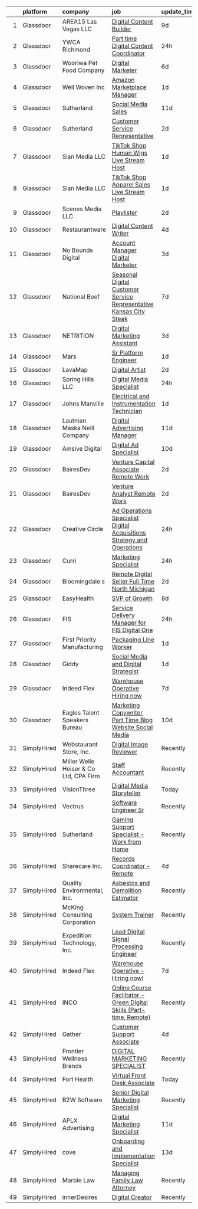 

|    | platform    | company                                | job                                                                                                                                                                                                                                                                                                                                                                                                                                                                                                                                                                                                                                                                                                                                                                                                                                                                                                                                                                                                                                                                                                                                                                                                                                                                                                                                                                                                                                                                                                | update_time   | location             |
|---:|:------------|:---------------------------------------|:---------------------------------------------------------------------------------------------------------------------------------------------------------------------------------------------------------------------------------------------------------------------------------------------------------------------------------------------------------------------------------------------------------------------------------------------------------------------------------------------------------------------------------------------------------------------------------------------------------------------------------------------------------------------------------------------------------------------------------------------------------------------------------------------------------------------------------------------------------------------------------------------------------------------------------------------------------------------------------------------------------------------------------------------------------------------------------------------------------------------------------------------------------------------------------------------------------------------------------------------------------------------------------------------------------------------------------------------------------------------------------------------------------------------------------------------------------------------------------------------------|:--------------|:---------------------|
|  1 | Glassdoor   | AREA15 Las Vegas  LLC                  | [Digital Content Builder](https://www.glassdoor.com/partner/jobListing.htm?pos=101&ao=1110586&s=58&guid=000001836e4c3b9eb345115b8c464f37&src=GD_JOB_AD&t=SR&vt=w&cs=1_c2341e94&cb=1664002834134&jobListingId=1008139890146&cpc=E807CC5D9EECC89F&jrtk=3-0-1gdn4of4fkf27801-1gdn4of4vjc9d800-18f4f3dd2942dcd7--6NYlbfkN0AxBpcpHdbft5DAzsU654jJBBeyUln-6tcmC3MQbJI8xZhKzSC2IB2JcrYbP1JmwTNdfDhbsOihth9IocBKuMtywTAr1Wapo6ITgDJGVks8I1Ot0oCOOIZXL_Ev2Dzl0-KgZRdbNet-U2RS6yyQHv96Q8Lm4E2NJcyqDfmN9xP8w4kLD5OyD8Pcs2mFYcuASdgVkbqbt5969z0wwzC8vXj6x5DrCyACRVX2j2bTB6S_qDrx8z9ggRWAdpjm_NY6wN1htrPloGUMINwkFy-OzGRW4PzuWbuB4giouPzQMk2uD10vDwuQNzKicxgCITkM50eZQUfcXp5G14OPAxHLBNJm36ElgM5J127QGAhJ6ZXNF052Ji70MYljUxJPPfR2jLqUOVhx5nHYNa-NADhS61UhUOQtgsDwQcwzrjA1JmshoYPAfDG0rvMH5EnFJh6pFR4bb07ZBVPqRkBdWTSTUFJl6I5gqo1zCv8CjXp_7zSBf3InSCquQ-njwi9tVNPVj-M%3D)                                                                                                                                                                                                                                                                                                                                                                                                                                                                                                                                                                                                                                        | 9d            | Las Vegas, NV        |
|  2 | Glassdoor   | YWCA Richmond                          | [Part time Digital Content Coordinator](https://www.glassdoor.com/partner/jobListing.htm?pos=121&ao=1110586&s=58&guid=000001836e4c3b9eb345115b8c464f37&src=GD_JOB_AD&t=SR&vt=w&ea=1&cs=1_8869e49c&cb=1664002834136&jobListingId=1008158186593&cpc=6BF42D0955AE9A34&jrtk=3-0-1gdn4of4fkf27801-1gdn4of4vjc9d800-bcd8e8dedb0057e6--6NYlbfkN0Cp_WSJKd_Pz82imZmURPbhd3kYBsiZi4lpMLOH6vOlLB-LEcol-KST9Jihz5mHk-kvlde_ihfj_Zl2OSohByOvNHKizHfiH62hMjEb0dGyFYJ3q1KQ51xGztgHf9IZZA15-TzThNvlvfDz5VfVZIo6UBwuBbSDtMb0HMrrXryKMYl6Jk87rrNg3qkW1SgJy8NR64iIw8vcbhwN1YzsFJ-VjreXMb5otJKjJyH5l7Jh5NOEGb2ltl-CV4Tu-0NgIlgR6eFzcNV1qlmgCWOl2ArYPy7_ldT9AX32sKliERjvpdM9d4gVbHKOkxK-ng7kBBHRrPdr45V26CZzMxCUNkaTz2kX2-C8pFRkIMwZBhrDsn5PR9RKM_oxCpPMnvygdEgjrKkIKwBEv-XgTRcAgNUxtPMe_Djmo-aEDN3J5v4voqrTSFLPvSZlNAlfaNMVKsa-L5DI9yoJ1_bVPDZU936aqGv6hDlFOaiZT0S6c9SIY_rVdUmcNK1ioUK3iZlwg587jRXTRRVESw%3D%3D)                                                                                                                                                                                                                                                                                                                                                                                                                                                                                                                                                                                                       | 24h           | Richmond, VA         |
|  3 | Glassdoor   | Wooriwa Pet Food Company               | [Digital Marketer](https://www.glassdoor.com/partner/jobListing.htm?pos=112&ao=1110586&s=58&guid=000001836e4c3b9eb345115b8c464f37&src=GD_JOB_AD&t=SR&vt=w&ea=1&cs=1_24c03f2a&cb=1664002834135&jobListingId=1008146609423&cpc=47CFDC01B3F81FAC&jrtk=3-0-1gdn4of4fkf27801-1gdn4of4vjc9d800-16994c4a20e910f4--6NYlbfkN0BLBb4gafUIN8scGXFYW5nVEBTiLvGe8w6cuBqLnnlSEIheVDJQkP6DpQif-Z4RYjjUP8rwi98qLUFP3_bIUgpYWbU23TnpehEdgHRAelzmxkyZsDrUqpytZP0P6aN7nXtQvlrlnrNac-6JuHOv0es5-CvEyGTeNcZ0AJQlx0U-XQrRVzFxp6xS5toLJfdRv0lASd1HYu7Vn_CSOy86r60JYanss1orCSI0L_rlcxjULisiTE7adVZDT7b1I6J_5P8-ZAPmEmpxf0847zPcctiy2jfFqPGcsIOBwDHCBhupyQzfCobEjUzYg9pvpZdEa3RiuRcVFdYPt4wfoct3L74iveRkYLX8-T82Rbro-EN8Y1EyADA0skZXkd6zchLF7lXho6_pK-Gb_TS6oyAre9NXnOdE_xca0jva2_C1dJ1r1leIokq2U2gVrpkv1iXVX2GZMjutY-EFkDuoIgptXp_bQscuFXc-S6ynQeMMmY7ly6kipHBZPBvfjpGJise7sbs%3D)                                                                                                                                                                                                                                                                                                                                                                                                                                                                                                                                                                                                                                          | 6d            | Remote               |
|  4 | Glassdoor   | Well Woven Inc                         | [Amazon Marketplace Manager](https://www.glassdoor.com/partner/jobListing.htm?pos=128&ao=1110586&s=58&guid=000001836e4c3b9eb345115b8c464f37&src=GD_JOB_AD&t=SR&vt=w&ea=1&cs=1_8b477245&cb=1664002834137&jobListingId=1008156283061&cpc=3DB599BF2F4828F0&jrtk=3-0-1gdn4of4fkf27801-1gdn4of4vjc9d800-30a87ab669690243--6NYlbfkN0B6QCtGIurKsNoO-9KjfQyhutTnUUNue6hLojlIbqs3WstOccxdctkfYEMHcXnbEw9BeZB_LO9a5r678kAwD5bB6RJkBJFImA4sE3Ol66Cf2haNZrF0U47V0hW0RBjjpLuQTt0DYLOsqsua7_lJTWMioyLw1R6DwFblJb4rE_dcN10B1fQwRZntQHDdkmfpspL9CG4xVp0yLcNe2KBglmopNT2zEVJjKJ0wbwZMVU_J0Ts32F3MHKeaIhLBIQBsvil1gKXWGNdYJE8WfH8yuJi4-PyIggleUAJI0tXa7TUrShapSbu1T3IvLX5aAm3VxxwIN4F5cLllnvUW-nHF0We96C2Z-9zNPuUcLeLsE9vPNesJdRYXpfE98dzUnFE5P8Xbg7YOsCGlyrg3gMzI9QXsTeH4YfGKt-LZgl1kbME_hZSuVxUjiMhBnOtqbL007HrKFHxZJdtJbSyGp551CUDuSTfJVDdO00C-53ML6L6sN8HjmrFnE6urNfOO_zpZM1QwNlQ1e9UQ5w%3D%3D)                                                                                                                                                                                                                                                                                                                                                                                                                                                                                                                                                                                                                  | 1d            | Remote               |
|  5 | Glassdoor   | Sutherland                             | [Social Media Sales](https://www.glassdoor.com/partner/jobListing.htm?pos=114&ao=1110586&s=58&guid=000001836e4c3b9eb345115b8c464f37&src=GD_JOB_AD&t=SR&vt=w&cs=1_6ccc7e00&cb=1664002834135&jobListingId=1008133944767&cpc=8AC01DCC8FF2DC38&jrtk=3-0-1gdn4of4fkf27801-1gdn4of4vjc9d800-e382adbafad2a531--6NYlbfkN0DXW2vHggBeT1qHhU55NRZwAlAxnx2c6XTwLxsDWh1zhIMn7RdGGiBI-lF6a2fM1RSvcfrkcjxP8Mp_UxtZmO8B2mtYr5elM6lwATRHOvk5lDQx26P2XZzUub0ZnqBEf-HJHwyld0OdczzsOP_MAfqUImlRuGtOY8tu1TckZsVQbCLs_z4llsEtkMwljaxwHnL6wCXyQ-y5DNS0So9wgBlgalzEBoJxXkkAdBd_khX7u6nEfEWMTdxmFvO5XzeNcLu-MJ9tl7_M5uO8zkdVSfeVE55KpKKArp0gv_tz-vzk_r0EN-GQ1gryIDctQGGL1xGxK--KxxScqm37-CODvWyb_K-oRxw-deU4T-N_uAnktS9CajvCj05OjOUqwolQu6NBGKBL3O6rra3RuhuJNI8scJP42bKoQaUnBcbjTYOTW8RKt0eroI5YLQVnpawWZoblvMcqEr1MeIZhWTma4z_RDXNncF-hfmRPMt8Jg_7M7hJfMgnruI_9IhddHvNj5oIuYthQb9bEPD0T3lyefD07MXLx7N04JtxYsvjMQIwOTJIGcBeLzwob)                                                                                                                                                                                                                                                                                                                                                                                                                                                                                                                                                                                           | 11d           | Rochester, NY        |
|  6 | Glassdoor   | Sutherland                             | [Customer Service Representative](https://www.glassdoor.com/partner/jobListing.htm?pos=122&ao=1110586&s=58&guid=000001836e4c3b9eb345115b8c464f37&src=GD_JOB_AD&t=SR&vt=w&ea=1&cs=1_dfda2c12&cb=1664002834137&jobListingId=1008153407547&cpc=C4A69CCDBB3B9599&jrtk=3-0-1gdn4of4fkf27801-1gdn4of4vjc9d800-64f317a5763e1a95--6NYlbfkN0AnPh0zIKRT5v13MLBZVMCEPre2qFVGUQcJxJQh5fCliBmpYPn73a5P1zCxHFocsY8Z9SGTiJfBdkz2bj_FMlwK1J2nLfAdWkW8PIzYlrGoPaVICinnIKIuhBwkLNrPm9OzxhX94IAKKu_-PMFpQai-CxFPAYL6hHLhVO1K-bqMZuB9Lj3b-7nTvP9ehiuW67VPdfMObcY1Syr4D-jvsL2g6nwzBL5dQqEWSGg9AAD5qnfAEFn7z5bkqP0KZ3R944ycVJhkyrSifAy3PN-GTkKameGddq3U5tGUVqXVSbxlWFPz-GxhPqI-8ZU09I_Z8ZzvbZwcqH80_fKniXEpv3vt1sVENvRNN1jp3qbVznrLqM_rXZZXMG3YGV4ieR3EWHqBIKud6oLWwiL5FR5WTs7KGLkWEr-gaG9ySNZ77Biqh2soIZX0ACKI6D0AI1tO3k8JYDYwZjpLw9t0gL9LTY4ClM00h7sxYE2JNSoUiBRqHhLL8VA8pL9S71LqLyW-oKbWOe2UUJJHIw%3D%3D)                                                                                                                                                                                                                                                                                                                                                                                                                                                                                                                                                                                                             | 2d            | Remote               |
|  7 | Glassdoor   | Slan Media LLC                         | [TikTok Shop   Human Wigs Live Stream Host](https://www.glassdoor.com/partner/jobListing.htm?pos=107&ao=1110586&s=58&guid=000001836e4c3b9eb345115b8c464f37&src=GD_JOB_AD&t=SR&vt=w&ea=1&cs=1_ff78ae12&cb=1664002834135&jobListingId=1008157565163&cpc=07D58528F3898F33&jrtk=3-0-1gdn4of4fkf27801-1gdn4of4vjc9d800-f8b2768b8369ca12--6NYlbfkN0Af7IH--f52cTUDwFMUanxXcd3NiV5wYJyzlyk1G5yREQF66bFL11wAQ150iAl94aFchJMA0pJVCZi_ThGbl4o-gQ7qv_gXfQyb3gvOsV22g1qWQjlaAS_m54twRaso9KCHmml__NLH7hvvmZRzBLyv0q555orNsfp3g3HKPIvx7hOjerTF3uZTh38pLYTCxvOrbpdycuezEdbBO78PEUxJZvnwR5KQSpa0sDgCDF9q79k4QqNDEFW4XhNw_jFHLyiJSxUclqytJvXsSR66MfnOrKyL8hiBAnKeZ7-80L9_VMLZeCcOHHRGNXI9NVe4Bvmo9GvWPyirMTPL3VSXkdgcqPuONaWSLrHLryEOt2a2hy_L6Ya91qSdvAObDrtMqEwa_DC6REuWvpDTBW42z8y-y3r6ZIOqFVa0GRsRiB-527fX1DLI9oH4XHgbDmb1EckQ2dVBsDX_qcyBviDt7zzLqro11eww9__j7_71pP6QoPOSRzyiP8wanBriWPRT5SUiTlMhha80Lw%3D%3D)                                                                                                                                                                                                                                                                                                                                                                                                                                                                                                                                                                                                   | 1d            | Baldwin Park, CA     |
|  8 | Glassdoor   | Slan Media LLC                         | [TikTok Shop   Apparel Sales Live Stream Host](https://www.glassdoor.com/partner/jobListing.htm?pos=110&ao=1110586&s=58&guid=000001836e4c3b9eb345115b8c464f37&src=GD_JOB_AD&t=SR&vt=w&ea=1&cs=1_8b5171d5&cb=1664002834135&jobListingId=1008157437661&cpc=D69957E0862862E0&jrtk=3-0-1gdn4of4fkf27801-1gdn4of4vjc9d800-daac17227fe19e30--6NYlbfkN0Af7IH--f52cTUDwFMUanxXcd3NiV5wYJyzlyk1G5yREQF66bFL11wAEHQ_EZLEwygGvjMK4mm8aDbVpUblgXqEA6YgvLu2_iaGhSa2k-oB3u4At2pCq778a21FzmnSyzlI6xzTVADv3Xt28SdUHxDj5ZW_tDXU4JA96X3Ht7iMg5aZ6A0i6UxaiOdmSxO3CjET1NEFtDPImkMUm4k0gLNrJ7K7uq5-yEQieBJTdHh1zsiWcL4xygb1dZ2GjEVF4Yk8em_PyvfX636klGKT3tAlu09q3DTvyQtXDn5JIpvlsZ_YhAv-d6RtaXJcuk1KFuHK54-FknED0C9X0CLaawq2Haj4lDCjUqAya8buOohJAPPQENLlY9qk9j0CB3hA4Mt9TkyX8n59cQtMW2oXYJ7Zzx2pARpDYIQk4Wtm0rf3f0QCy39HU5Mf96gViI8g3Lb3rCBlInirlLQM3uYe1P-MxLi3mmujy5SYsy8hhDv51JG82DYsjhkuBDe1fdS1HlILHhzPXfS-dg%3D%3D)                                                                                                                                                                                                                                                                                                                                                                                                                                                                                                                                                                                                | 1d            | Baldwin Park, CA     |
|  9 | Glassdoor   | Scenes Media  LLC                      | [Playlister](https://www.glassdoor.com/partner/jobListing.htm?pos=105&ao=1110586&s=58&guid=000001836e4c3b9eb345115b8c464f37&src=GD_JOB_AD&t=SR&vt=w&cs=1_d44c1f2d&cb=1664002834134&jobListingId=1008153522158&cpc=F41FEAB56D215062&jrtk=3-0-1gdn4of4fkf27801-1gdn4of4vjc9d800-ceace85a20f6c603--6NYlbfkN0A0fDXu9eF39rbKD2xdim8xGEgksx_b2RsJFxTRJ_NJDu5s6a7KwXTJSZmwKOJfoi0Qz60Q000XOVXsRDfxb9ZcCTqAu61i5NEeRXcGAKmXEH4tmeYiZmY3R6GAdEAubxxZDA049_kGnOjh8_y_hYfN7-MnoU16JFpsEZGcimRjmqU8zveod_X4IQf1Lt7MltNtVHmlTGb6HFVnJmj81GXO_oCZ14SuPSTeK4CEUG0clM0U1wxCx8HLGVdhgJ7uu0q2MM_07rSt0dNcKB0Dt-96kZYSLLtQy56shIvAc7e9nNTTvlhwibTRcOGXMcjCFB0BJbkPe0RPX-hSRiVPwGRhEhXpptpLCO9BJ0Psz8ej95RWeUY8h-lWOcR0LiUUIesuWGsjWwRimFNdetgYVHmyii5b5eXgeMj-WP4ag2kIAQ9HC2nW1zCjBdoqoLzFgBMjBG-hPE_2et7QjFbvShw8YtPo2qv7tmJU2MQ-YE5P3AZN4jlPw0N-p88t6f8HMgqaGBTYeXdjJt3to6Yd94t6yea_q1GmNVkXN080ittCYTl6LViDsF2UdqFahxxfbUJ9eTWostwSJiie5sDG_I-5oWrKr8heHaYWEQ-ZYOhbhqLBy1Iwln2B65cm0lUjx5jiFbnCJDMPyg%3D%3D)                                                                                                                                                                                                                                                                                                                                                                                                                                                                                                       | 2d            | Remote               |
| 10 | Glassdoor   | Restaurantware                         | [Digital Content Writer](https://www.glassdoor.com/partner/jobListing.htm?pos=102&ao=1110586&s=58&guid=000001836e4c3b9eb345115b8c464f37&src=GD_JOB_AD&t=SR&vt=w&ea=1&cs=1_7756c31b&cb=1664002834134&jobListingId=1008149170968&cpc=FC4EF002566A9691&jrtk=3-0-1gdn4of4fkf27801-1gdn4of4vjc9d800-53e1f650fdb4403b--6NYlbfkN0BxkLIcfe0oqaYINownie861a0BJtkzmJW-WyGv8J0JYDbpMcxnd0oDKHLKx7sNOapey0riO267pIMHYaqi2A42H9Hhf9-FLzW2VRVx4Q_t1kbyZrjd8bg7Yj4a4bmLAu5waGoFcWl8EMYHtVq81yj9X1rpLNIS1Y4Zo5CYUMb9pT1AORyIpk9MMWsLtISN6DnZxsg8yM-kNRuB3oBRk3Obo8jrtHVfL0cJvKKdU6XsTVwDx233mbw3yv9y5YaXdUF0F44zmWwbIQjt13Pbh95lMiaT9dUrVw_zq8F-z72La02pd2gdNcMzzM36HxdKDXyZWR66yN-CWTHItm67n22rODupFz1NPHf54oD9iqf8VoHrG3dRRgAMfId2xg_4Q6pz2tVXvffElOQ7t6JGpBb9NJykn4atKueht65iQyv5qr7saushve75fh6SbDTQjC3p53Pth8mE0_2bUNo2eCVRoPUho24xEdQaYAXtjOpuIOyFJBPi17WWzvTeMvqKnt11lrHsSjidvA%3D%3D)                                                                                                                                                                                                                                                                                                                                                                                                                                                                                                                                                                                                                      | 4d            | Miami Beach, FL      |
| 11 | Glassdoor   | No Bounds Digital                      | [Account Manager   Digital Marketer](https://www.glassdoor.com/partner/jobListing.htm?pos=130&ao=1110586&s=58&guid=000001836e4c3b9eb345115b8c464f37&src=GD_JOB_AD&t=SR&vt=w&ea=1&cs=1_171cf4fc&cb=1664002834137&jobListingId=1008150875393&cpc=AC285F3A3ECA6BB0&jrtk=3-0-1gdn4of4fkf27801-1gdn4of4vjc9d800-8d0651673155ddfd--6NYlbfkN0AGBoM3Pd6M8A-l9YvhTjrIG2WtulfE2FY-cO5pSNB4IrediJCt9H8RBvVrsMTIwodYqW-Ru1oxa0ofbfeG0BFkCsNQ856XZKYw8vVnEYhvVj6ibZAxr2eg8cHy1C8SRdSOP82wJHufk_43-Gi0iVGl0ejttaK1elE1rFnNh4k8-9Qks_R7eHXSdA6de9FMnIytocTDN94Nj_yCkM2DJ5IKBXnRAqtn0DSZqQxOz1_BS212JWxgOHqXbGEyTnkmNxkc-xcoMDdGTQPawrc8l7bnr3iITgbYgGRub4PKx3Oz8zrI1ml3Ou_TQh1Tet_ReELVsFQJT9EsFi8ymXqPOyGQElz_zTMRXglIhYTtdJLnqv6n9fl2VhwMhEgUsNXoT0rN_1QqGaryYv3ZhFe_8Cc1hXBAvgnHzyeqEdzgPsLZN4YsP_NSvPnOo1KsnJzMAVltiGJldxGaZKM7xan_duEnqTD_UTgU69XbMaklzqsHXYnXJYpxeMHAAWqBx0XBRJw%3D)                                                                                                                                                                                                                                                                                                                                                                                                                                                                                                                                                                                                                        | 3d            | Remote               |
| 12 | Glassdoor   | National Beef                          | [Seasonal Digital Customer Service Representative   Kansas City Steak](https://www.glassdoor.com/partner/jobListing.htm?pos=104&ao=1110586&s=58&guid=000001836e4c3b9eb345115b8c464f37&src=GD_JOB_AD&t=SR&vt=w&cs=1_b268f684&cb=1664002834134&jobListingId=1008145780332&cpc=B63DE67CBF13A213&jrtk=3-0-1gdn4of4fkf27801-1gdn4of4vjc9d800-bebc6f148b2614f0--6NYlbfkN0B8AbWoBl8wnNWFyLTJ9STFuwUA7kILDXr8tb8Ny1BcK87FOGmd451qPX2YC3ILwG_2QxtnPCJh-5uGFna_i-kRuj4T1Yo8mw-TKSNMguBk5o14PBPIq4EuLiloHVOLf6iaqk94CLErp_W-mU8yk1SGyxU1992SDVLMliy3VPiXr3Le1XbOwzHchCCvehsngu8Ej6QYEjFuZwMvPzKDPUAW89uG6euFRfThDXoLcXrvM56sa_xebu4rdhOdQ34SrV0JVJ1bh4FaunYQLGWiw5e9f0drJu7ghqk5T0jce2r19VGixnn9fHLxoc7EBOB5TXUIuycGbzIDlIhAYHHqdFotUs8PKvAdIsnGvXBHWMM-nBmnJfJbLvNaTNFVwH9_4vspHWYXw7-9R0AB5sYO4_04aVyaAbWzem-UqT9YUzxfIsCDbEnNzeAbdlnxkf1csn2d4XaltovJAoSoqfI28ORSh7un9_rOsSkCdNmrKw1oOJcF8kxTsxJX-6qT6gISLWxUtkp133HtZcUwO4VoIsgteLvQ8CIw4Ln3LucYf-iKvWe8N8qczxxHQ1ZGbAPbpL8fE0Z-Lk9cCLAoDSNVmjMXyNf6__ufy6Q0DPhQVt96RPEZlWjw7mxeKVu4kJZzX7GkdcZgoGuaDVBf3cNIFLahMPAPmgS1qSLcyybW7gGmIwg0cvJMC8e3P_MYuJ_vkQzTowEDTAD-uzXXoiQKODb3nr31b20vv1SgPwaW6qQ066gCt7gVpsUGPLY-BselX3Snces6PP-7vA%3D%3D)                                                                                                                                                                                                                                                                                                             | 7d            | Kansas City, MO      |
| 13 | Glassdoor   | NETRITION                              | [Digital Marketing Assistant](https://www.glassdoor.com/partner/jobListing.htm?pos=108&ao=1110586&s=58&guid=000001836e4c3b9eb345115b8c464f37&src=GD_JOB_AD&t=SR&vt=w&ea=1&cs=1_80e2de72&cb=1664002834135&jobListingId=1008152125699&cpc=2F9DD8B511C89582&jrtk=3-0-1gdn4of4fkf27801-1gdn4of4vjc9d800-7be8d0ada624eaed--6NYlbfkN0DsBOlmEAMqZtav1V1WKZO3RUElpafjggtWvxyDQ3xFSnW2ELFgJeLXSARcO53RkbukgX-cYH4Ls_EOAYXt0rpjCyhgA7XVtE9mSfjy852XCs1GKVtwEyp2fMuJBYIVOpwpHz2W54x6CsEI4hX1cUkh0DSGh_Kp7JqliTB2SWG4F_6glswuNszMuwLfQH1_aSvLvTJhLWuimM1x-6-j9YIZhlrsyhhU3rGFxfDTFZfJCruhnrcAVes_pK2kd56OCBy3DBfXPzLYIKN4JaCB6c31MYUubLD1vrL0I1rrYtGX_UzfZm3umO01WXPpDjsBLsJL-m0ZElk77W63LIG2qNA-z2CVj_KUSpDRl6MPKoSBzbMZ7uc1i6rHbkJQCapvrkoq2Ak2rsRGS9dnjYOBjjRpZmA-mVvLswmy9_3O4DY9ibfyoHLmSxBrJOjB1O-8Mwh0AJU9qFEIyT6WrmkOQIz32bFhq7uyOWNHihXKUeRLypD8Qp1LjT6Bo6NK3DJKOgSlW4m9Y1SVg4iuqSwMX0SA)                                                                                                                                                                                                                                                                                                                                                                                                                                                                                                                                                                                                             | 3d            | Remote               |
| 14 | Glassdoor   | Mars                                   | [Sr  Platform Engineer](https://www.glassdoor.com/partner/jobListing.htm?pos=116&ao=1110586&s=58&guid=000001836e4c3b9eb345115b8c464f37&src=GD_JOB_AD&t=SR&vt=w&cs=1_4c0dcfad&cb=1664002834136&jobListingId=1008156637398&cpc=BBBD384EA192911E&jrtk=3-0-1gdn4of4fkf27801-1gdn4of4vjc9d800-63b5af209e69b73f--6NYlbfkN0DG4ntHtB_rMsnfhgmnSvK2brktLme1L4SiDeJjQ-izrVOLqRJ5-yjE7k3D6lhaa8-SRSEQY9g-ZR-UaHoP3J1_tCC7uGgUoTViqW1mBL224fgfL_kjTSARu-FAP7azSGm9CNTWSRMITLOWGuHDYqVLM2wyUM4pF-pN5Ox7FdHySWWuFXQrpNzZ0oX5s6U2A1bKR7vy04hUjQAnPwDb9udv1lQgXsPerCq7S1TmmRlhR9qcef5TDWR5OQikYNP5Tj1HZA12mNZ8vo14tjps-Uu1fONjBRsesyRXeDUPCmpkq60RIJV1SFq1LAH02L5w9a6IJAt5zgrhtipBF5eHcAHaEyeSTDuSm5YdTKlNwq3gBHjyLqf9Pox-0KTPmbY7lGbcNX8uWLWrpX9zSgVxqcvflf9fZAjfuHaTOvtUkw4Zjco00GMDN6HdmuGcpAc_kYjOEEfUrGJ74L32RM_pTNfPQnmTazmGoK_2wmO1TLT7tvTrGwVEZNhsl6mEiSiwL2g9_PxEf7AS21s5RPitD4a2GcckZB7VgBhrRBqta8TJavhK6-IumcjSMMbTpcTmBplya5O-0C_sLyuT3JRdDUeFi4tkNF8ZxP0GfAGypbzPFcGVtBUtxlvWCP3yBAAaFQB9RIrRdLa58wxBVTDIL39Z-2Y1XQogOJ2-3trXxMnJHv5DHzqD38KRr9zOoD5cZXEcD3tJQ_YGVph0IGL--1c0sjK_jn51MMkShy9ejTo1djXlAl2t_r7AJce8vOJHm4u-ldN5q-S_IVddQPvd_B4LdOMuEO4AWDs_hSKrgsXdV86lrKi-bcIeCD0a8s39HSNPhvaUvkuGidDExFPn1mw_sC02jv6egZg5VoPOcV1lvPGojpeFAVs7QkMKPcMRuPQm91lZRqhXeN-zjdx0JOgO5IjXQC69piGNNs5nx52K30WFXyZMaz4X9_TI9A4M9Lssr8V3A5KgClsEBcyyDWSLm03Ptpya63fVj7Q6GppV5Q%3D%3D)                                                                                                                            | 1d            | Chicago, IL          |
| 15 | Glassdoor   | LavaMap                                | [Digital Artist](https://www.glassdoor.com/partner/jobListing.htm?pos=111&ao=1110586&s=58&guid=000001836e4c3b9eb345115b8c464f37&src=GD_JOB_AD&t=SR&vt=w&ea=1&cs=1_fd8f5995&cb=1664002834135&jobListingId=1008153486143&cpc=7F6F94E2229B3AB5&jrtk=3-0-1gdn4of4fkf27801-1gdn4of4vjc9d800-b4e16c7794ca804a--6NYlbfkN0BvffYVbnfQbS93BkAhZe1nr_iwjsb5JUyOPZS3_wkjOTFd8zYYhgAjN7dkTL6E6t4t4Ii3xFWcYE_ys6-VyEPHPNop69PjOU8TNo7BFqIux-7Eot9YI3POHowBRmwS-1vpTfl4aBjKNbocmdYE1IydTxc8XdYgAe1Tjnal5WCbcXwjExBhMbc3T7Cs4sXPqRRltprZiEI4KbhWiNYGcz8lUrLsGr5HaLIE7KSqW98Q8aUyqA4IGkb1CP0Mq-BfQnLvDRHFIl3YkBeSxdvNbeN6P0quD_gM6daAwtumfw0OhyUuogS7qonr2HBYYiFVlxBMPTa4l69nPQ3YaxaZ0vYJgLFvQJQ4dNzfx3bNKrohRXr_8SXJbbf7VImQalRD5R9sfei_JFiERLcy3pl9VNTfVbHP7AaeTiIf0iYwgJ_vufDq7kvjmIMVu-BbWroRrGc2ab29vJANZKsoMz3D45sVh-__NWel8a2ILnDPukrQUwvYRt7XOC6LUxNT6fQJ2x4%3D)                                                                                                                                                                                                                                                                                                                                                                                                                                                                                                                                                                                                                                            | 2d            | Remote               |
| 16 | Glassdoor   | Spring Hills  LLC                      | [Digital Media Specialist](https://www.glassdoor.com/partner/jobListing.htm?pos=119&ao=1110586&s=58&guid=000001836e4c3b9eb345115b8c464f37&src=GD_JOB_AD&t=SR&vt=w&ea=1&cs=1_4edfbb84&cb=1664002834136&jobListingId=1008158776054&cpc=4B86475FAF393599&jrtk=3-0-1gdn4of4fkf27801-1gdn4of4vjc9d800-4f2ab663d283052c--6NYlbfkN0DCQGkl4yjBXQKrkxms2b6Fc-bGq20qQYP0jT7C5xLs0oAdPAWnnKEPQa6nstvJMIVMRtrAK5anaKJaafNGs5ZPP5woMHrf6GgsgYSfi-Lgj80o0jnWJ0ZfE2c5MZOMpIaT2sHYx1QvebypAMnBwcgJCKaEVoR6d_d7QvgmYMFy1CfgO_Parcmhu3BCfqfHNss1Urwu-oYDj8yY0fFweINaNyYZ-foGnI-WX-BFwW1nLoAYVFXwDwPx3UGf0YFKUIoTYYQ87vPXm2iyO1v8mWeAqSVdAFyMPquyBIYyYafr0RvcM5WP27klVnXK3cnp0d63_H2jHPCveu8_m57-Q_yfpZYw5PfEEI95QP_IKQrzWbBLj1CPfnNXbgMKzbJW51Xa9whhxIB0dTfF07S_EXOs3ijmQrGL--XlG69D9phMK1SGL6QTuP333QG1mRpKLFA22Poy4nRHmR3ylawAEaC5xlixYkmuMEDRE4_hkFfhL4JkpDtvXi9nnPgaizOzLP67o5PiO5JVNh-in5zl_wK4Dk4lkJVqYqBv5TjKFqqZQw%3D%3D)                                                                                                                                                                                                                                                                                                                                                                                                                                                                                                                                                                                    | 24h           | Remote               |
| 17 | Glassdoor   | Johns Manville                         | [Electrical and Instrumentation Technician](https://www.glassdoor.com/partner/jobListing.htm?pos=115&ao=1110586&s=58&guid=000001836e4c3b9eb345115b8c464f37&src=GD_JOB_AD&t=SR&vt=w&ea=1&cs=1_776021d7&cb=1664002834136&jobListingId=1008156320114&cpc=7F925F5888094D6A&jrtk=3-0-1gdn4of4fkf27801-1gdn4of4vjc9d800-6df4c0abb008cc76--6NYlbfkN0BLa-Y6cC2hfgy6gwAZiPW96SVCuQKWkypat2qBQELg6ag_L6L-OYv-6dA9ngDJ-j3UrS31OkRbSxDflJKQ7FHGNZR-UwipWUl87kqSvTRJ3C-HHo8XbjEOu7XQdgOUv9i6jz49xsXy_VrUl69TUYZpc_Tzi7DFJDcSLxCPyAwXX6RY0fpTVMKblyzoc-2vZwVPSB5UJioph0DbzTUbCxwpbMX1QHk22IRvgwcRnCbZLPDwC7E8KH5teHaynIKdEK4iHzQJt5Ns61_CIIE-ZguFzcyNl895oBZP-iWEHwp_nZZY-O-PtQSAHZZRXsoa61lKAXLCtkldlXQPnxbJIhHVd6XrJ425vSRvfVVtX3AGyFJliJgEbYlHw5909y1rdz8o9EpdfkqFPA31nJPa1w_HKAcW3Kyx4MowBrDmU0Zd8sqQhPhTJH-DTCcS7FTcW58CEzWmbAACYX_zuSNd0bqiBpjr00hw5YEcf8NxKzAxgZIiQvrDfwl3CbcVdsEBkQUbblmJj55mQTaswZVFKB7h)                                                                                                                                                                                                                                                                                                                                                                                                                                                                                                                                                                                               | 1d            | Phenix City, AL      |
| 18 | Glassdoor   | Lautman Maska Neill   Company          | [Digital Advertising Manager](https://www.glassdoor.com/partner/jobListing.htm?pos=120&ao=1110586&s=58&guid=000001836e4c3b9eb345115b8c464f37&src=GD_JOB_AD&t=SR&vt=w&ea=1&cs=1_a7600dd9&cb=1664002834136&jobListingId=1008134542747&cpc=451933188B21919D&jrtk=3-0-1gdn4of4fkf27801-1gdn4of4vjc9d800-d9149dd574b6da4c--6NYlbfkN0CH5AJMdvbiN96cQBW9blonJzxN5UCW1KPOX2QsoH-XS5aTBKpVCd1U2FzV9gqQwVksXStu0b0KXoxwzZXMXYafZmyn2kQ8Ckxbdp2pAsftkOktmsorkz6gdegqJAj2YS4aObhz4Z1Y5hDyomih6lnmolaQ9DeSDwd8W5iBWM7XobEfpoI_mfU7Vu-DkE4t6R5krdv2gA0LF3QxrL87HF-D8QJSNHNBqCoqxNgtneA87I7tc1UuLFqPWsJfueMZMW-dQYD6I2xBj9AhwN2IUOGXca0pkJucx8Bt_iesJu_TRSiynhZZ_bMHCaDt7T_VF64YwXgcCGPUQlq3gG1Gy4AS9Im7GGSwHTryjlq_AasoDG5Ghgn9MLVjqZEaFzXm7QTPNgBxmu4mvHH2QZ0G52fVTkjrZDY79cVEvrAPhnI25WVAOiEwsaJa-3rZVwAEhwx81UD1u2O0cyBSB78wUHVCiFmDwrwhvHvYjxwAGPoIDtWmUqcJSP6S6LLhpM7NUUP5MGH4Ea1RLA%3D%3D)                                                                                                                                                                                                                                                                                                                                                                                                                                                                                                                                                                                                                 | 11d           | Remote               |
| 19 | Glassdoor   | Amsive Digital                         | [Digital Ad Specialist](https://www.glassdoor.com/partner/jobListing.htm?pos=125&ao=1110586&s=58&guid=000001836e4c3b9eb345115b8c464f37&src=GD_JOB_AD&t=SR&vt=w&ea=1&cs=1_185425cd&cb=1664002834137&jobListingId=1008136900983&cpc=6FC5BA77C9A4CD78&jrtk=3-0-1gdn4of4fkf27801-1gdn4of4vjc9d800-7e8c2956a31b43bf--6NYlbfkN0DB4gnCxYQmhsXk7zDTdDoRXRJHNTleUKHVVK99iXMeRfg7Q8-Th8S11n0JvsN2-CWfvafV0w3ZLnc8hOmdQkcIaCZ_FiNXRg0QNhqFgY264pB_sYBHkftYS4caLeo9OhX_1WUvqNfbNNNGadoCdLsqS_v2ztyUYDaZV7bXULEaUqY5h24ksmPQkblkfzq8-9AQtKRVN5JeptYAACZUtF0EE5fGDaJpjFI7ya9GDPNMjyjy5i2_EHj9TEmUNwqKaNJewn0OgjUOO8jHdfZB1fFJcPn4r8l8l4jtCs31gP8c1w9BJfsWeKJVr7ka33U12huPeDClcSW_yRwE5J22sjDpTbJFd07CKtWstJPrBySqSxkLHIIZ8gy3MPXBYKQ9SKuFQZEtpDlQN4Uj8cDhMROfhGwTWSX7VFm-wRye6lBYarTTxqoZVixZqIMxEX538edtqp4Kfiu8eEKXIZzctSRG0UI4KdfFlKzUbjR7Y4siuU5LEIvd5CCMB7kwLwdeirHsfnSStDlru63uZTMczybe-jxmO3ys21NNFBl8SGjTPQyF2uFDGHrrFrqhknNF7lk%3D)                                                                                                                                                                                                                                                                                                                                                                                                                                                                                                                                                                     | 10d           | Remote               |
| 20 | Glassdoor   | BairesDev                              | [Venture Capital Associate   Remote Work](https://www.glassdoor.com/partner/jobListing.htm?pos=106&ao=1110586&s=58&guid=000001836e4c3b9eb345115b8c464f37&src=GD_JOB_AD&t=SR&vt=w&cs=1_2ec3f975&cb=1664002834134&jobListingId=1008153523243&cpc=3BA4CE39D5B5DEF5&jrtk=3-0-1gdn4of4fkf27801-1gdn4of4vjc9d800-3fbf3c760cbb914c--6NYlbfkN0BfEGkshao4EhrCCf7LYqKO8VNtf9vkQrewuI3DmTR_-G3zJxSBeo1O-SB_lpKRvkPM-bPc5FhBW1AVAa1dAhpx7S6OFnnZtz1kHBshyn7lLNNFOhbcYGmMiVi8B4nuqR5qEh3KtvYMcCfO0_G_yQfElINh33osgsXozxmcHeFE5xVDyaCHM1NjTtgzbDY0QJ44BWoY_THBKaOEZvSz7ZKzdNnqw95rQjf-zN6YpOvrgZ-Xaprv9gLWuxTnxrLEGdd4sn7nLKXcAky9HDlJPFTzXj3wgV0m9o0_DgLnsy5XwDAkte5_2wy5s9f1NrEs3PoAUCb6XWzav-G3Eu0b6rux-qhoJBHkftBcInA56FpazL66oU1NMjwBpMWlGLJnpRtx4WfpBknSwdRFCApapD-Pm8grXZMbIASdnWKKqxfqJ5lrJrdjTGiS_HvHsjCFETVKB00QjClahIKSXSHOqgYnq6Z-P3Tmn0K_XQliBzTbyF9zILVIo4Hi7_nK_ny4POmjfTTgzDDJQsTWRnPzZn9I9kj-ymA9hKIJ7zwT8kQyNdLisTU8s6Le0IMGZwcvAsv37f4ktOJfeQ%3D%3D)                                                                                                                                                                                                                                                                                                                                                                                                                                                                                                                                          | 2d            | New York, NY         |
| 21 | Glassdoor   | BairesDev                              | [Venture Analyst   Remote Work](https://www.glassdoor.com/partner/jobListing.htm?pos=124&ao=1110586&s=58&guid=000001836e4c3b9eb345115b8c464f37&src=GD_JOB_AD&t=SR&vt=w&cs=1_c6d563f6&cb=1664002834136&jobListingId=1008153524537&cpc=3BA4CE39D5B5DEF5&jrtk=3-0-1gdn4of4fkf27801-1gdn4of4vjc9d800-e25987056cbce8c5--6NYlbfkN0BfEGkshao4EhrCCf7LYqKO8VNtf9vkQrewuI3DmTR_-G3zJxSBeo1O-SB_lpKRvkPM-bPc5FhBW-jT46j0oDWYhi8ITTKsSHyZqHH4JcYQLrMIGmIeL0yEpiRBnOXWO8g8wtQwppxUgLLFqvtg5nuLuE4eKdvXJ83QWTHY-WZds-1rH6n8uA0kTvDJpDt8iaXJojn_1jluAUJZZ_32GBG9Y8WO5fMep8NOD7DD3X-ct5HIYfE83s_b6RJqg_7gOxSaKiodezG4aI3719y7liNMG9iWhfRPSEdxHcO3y12__Y0LM_WTwtO0tWywFS5BcDrQXjTVdviu19hVHHVvn2vkmX3S3LBLP4eaMKA4qwfHzQy7FyY21Z-YdWSPMtzHBhovcU52EL2mNpAUt4T-PWIPnp8nVafAcuwGqsjncASnhxLN80btiarsPse0uE7DgbWT1YM0ppYMsphTg29JoHLExiEo0u9AGSh-XJcZrSINWk73QGky8_qR6cqmc6g4K_Pzi7t68wbdgaFfb7R2kEUKuQ-zTV-CAIJTlI86s2WeE3ERtgOR1svGDg3TnCcv_OUFS3SporxBpg%3D%3D)                                                                                                                                                                                                                                                                                                                                                                                                                                                                                                                                                    | 2d            | San Francisco, CA    |
| 22 | Glassdoor   | Creative Circle                        | [Ad Operations Specialist  Digital Acquisitions Strategy and Operations ](https://www.glassdoor.com/partner/jobListing.htm?pos=113&ao=1110586&s=58&guid=000001836e4c3b9eb345115b8c464f37&src=GD_JOB_AD&t=SR&vt=w&cs=1_484da61d&cb=1664002834135&jobListingId=1008158063038&cpc=C5F9C09AE97B3D2F&jrtk=3-0-1gdn4of4fkf27801-1gdn4of4vjc9d800-bad833f1f3601109--6NYlbfkN0BPwlZa85gbT4Q3XYQoU_uQn0Qmw9zd_9UNfmcwtqAVud1yvyq1Z4UAlx1bxhDUi3LLFLUld_1vJlyLAazaasltzZIynSpgmJJ8I9cRYPfGZc2lmfGHQdTKK7eDolkFyyMDBsF5KA09F2fDX-CTqS7uwTGFRENAvfjMM3NpwjlD_rGBnVfZBLAZNbuufjDKJDNgYQJv1R2VPrsMq1EAIFAfI_bflXO_lSdoTODRC9MllK_00QaXXP7tSjtmIq70-XV5mq6AR5PbdidqxpVVbZcrC0jRoAaOGNvPsfexTv4d330Hr2k5lDtuAAXPfsbfBYNC5AbOY2m6Y5y4ctlKAVUEpIMjYSVMmYX-cnDv9slAsi6fZJbJL3OsnuF7_-x67IHUia7uOWQZGH4IFoJWxMVpM8Lz5ehpO6zrYYwSAJGkaocn9TeBOEZtpfmvDtw2erJ0v6So9pfNDce1sLs1ipDMIneiZ8ry0ODWJC6RFQyipWoObCsLREhdWRzCFpew5hxktTWVen_BQvEJ5BnFPnxlh3c_pzGLd4M%3D)                                                                                                                                                                                                                                                                                                                                                                                                                                                                                                                                                        | 24h           | Santa Clara, CA      |
| 23 | Glassdoor   | Curri                                  | [Marketing Specialist](https://www.glassdoor.com/partner/jobListing.htm?pos=126&ao=1110586&s=58&guid=000001836e4c3b9eb345115b8c464f37&src=GD_JOB_AD&t=SR&vt=w&cs=1_fbadbbc2&cb=1664002834137&jobListingId=1008158617896&cpc=C19BE7EA145E205E&jrtk=3-0-1gdn4of4fkf27801-1gdn4of4vjc9d800-2bd743eb8460c3ec--6NYlbfkN0A5lhGkYytk70w_vKtm8FdTkKZYwyGJZfN8uJVDzEUw_0jfMrSEPl_qBbMYqTIDmVDQW3OeNhWWEy-EjqXWJnujM6nzqmiTtEkVKEf_2gve-AWXe_B5pK6iuZPB9L_4ZcwI2gJGJyytiKs0531lPBEE5nhZDVZbxNm5fSGChes2JBBTQ_T9L0J82r2MWBOmSM8dW42h00UkaNZpZpm9YVQNNTddwO6pk8SsA6xbk7-w8BTvuJBgpgxsoKo4WUywUA2-nMf0_iEuFyijbRufYh7tDbc_qz3HtH7yRL7oj547efNUNvYImXlda6XEYOSW35GrfBuNGnGz2chnwIEQ_DHfSuIvTtHrc34amBLFaVswANLPwRyj1NT4llHgUhSW61OqoQaLBhDrCxFDYaJ7Ey0uuKLU8jk0FUB2B8aWIeRbCwSwWCTNX0WvXqhEf2QE58ZYk1vCKIFG62dzlnfSxjMj_IEA8gRbyn6FnI9mDO0YJnMIWGmvrs4oLuS48kog3npbcBNkCtYOTiA5f0sNx91Q8yImNmoUI52Wlo-mIMV4AuuJSx9VtME3s5kyGNTs__8%3D)                                                                                                                                                                                                                                                                                                                                                                                                                                                                                                                                                                           | 24h           | Remote               |
| 24 | Glassdoor   | Bloomingdale s                         | [Remote Digital Seller  Full Time  North Michigan](https://www.glassdoor.com/partner/jobListing.htm?pos=117&ao=1110586&s=58&guid=000001836e4c3b9eb345115b8c464f37&src=GD_JOB_AD&t=SR&vt=w&cs=1_7eb510ee&cb=1664002834136&jobListingId=1008154953946&cpc=AC285F3A3ECA6BB0&jrtk=3-0-1gdn4of4fkf27801-1gdn4of4vjc9d800-ffca52dda57841cb--6NYlbfkN0DjHvLHG-fYDKeElzGabtytFldtxc-EIiSdXvIQjqX9HPOHCtZ6u9Fly8dqRXzOAOrfklgGRq5KFg0Id02IQA4CVdGNrSal1NTisynh-6OmVt04PD7XTKXAV-PQUT3vtk6AxryD5v4Qleag8nxnPLZgxqM0FJQ1AYRLFqhtt06FZQByk6RGrRvRYv0r8u1NSc4dHFoqM3YYG47v0__krTc7MxgCFHTImtbA2PvznKub4g04orwdDIyKAJPlOtpk78VE6yjkHp1qba4JAsgJzJvJMMjR_JEsg62OOXy-xfQFoCJMxXaHaD_HWuMBMG04rQGmoIIgjLTcKrGYhtRm95rzCa3pnb2duVdd2xfC_1N1xRYJonJgZskZA183dN7BkWaVBX-hYLAOLBymV02b9rmVnLEUJA9ao4dB08JyZMQI3w2fWFpFxhQfMfX8ENHZgAW7os719FsvHP3xXQ8SPkokEfHiPrXa71H3A4eTTdSHvpBXZaFZqMgp_TjWRndRnH3eup9x_9lVdiqb5g0J6u1Or03cTxTgFl-ydVGUvaNtCKBPsgmqrgSBBDUR3owGFzmmPAxnNh4QABccfXzhRbAQTwdaSasCnY6WtcAWMzbAWun966sViTwP2TZulHYmf2P20vG2AJYEpSWAB3migUvrEYiJ3I2cHGpFSXr9ATu4_VKddp5qSDaWiUW6ppyT8eiwclOKI3YsBVUex06JFNGzMXVfcGJN7SLuXQJ1HXvCUMvz95NbZnryOhgM1gB58KL4KCr1TAu2JqDl6fDUeoki1QQgnDRUO1z16PJrrALx7-wjJvC6McxJyPDMY1RNrAPJFiNM1nfACV3hKiC8yiITlZ6G74cssONguXOXTmjBbMPFq9GfPNs2J1zmmb3CfVeCMoN0egV2q9-eexdTMiF2OZfyhsulFFqa_QL7MbvFGUXGHz1AS5z_bSrUmNv8kex3ypy1cbaKf_pFPK27CjrCEGJDueeeFY6XGt6gIqZul9IvOUn8yMq8cPt4GzFsKc1YOITZY1Ne4lVneA31Ou_t_9F0zc_8W-iNPgMOOmvll0p7XFCWIssKHc2H8YdnfJAUVHb5T7rhvQ%3D%3D) | 2d            | Chicago, IL          |
| 25 | Glassdoor   | EasyHealth                             | [SVP of Growth](https://www.glassdoor.com/partner/jobListing.htm?pos=127&ao=1110586&s=58&guid=000001836e4c3b9eb345115b8c464f37&src=GD_JOB_AD&t=SR&vt=w&ea=1&cs=1_9236bd32&cb=1664002834137&jobListingId=1008143523541&cpc=7F6F94E2229B3AB5&jrtk=3-0-1gdn4of4fkf27801-1gdn4of4vjc9d800-f11985b3bdaaa015--6NYlbfkN0Djau2LalOJKdVs7btQdmGFwwaPGZucrkHvpe05BkkDXrgcjUyYh7aQHRz-U2tO8FgzxissRXM-ahFpRms33zNvzhjPQp3qelIgXBGyvc6yb2TiMnh0r_3j7Zt2ycSueLpcqHgejWHWNDy7nW_pPo0eX0LEvIcalj2kapMaLXw1md3l2qAsFzDH-jV5lngFZkJzhDlrkMWgpm5oVI3SGmkdZRQu70Bjde-pkAeJ6yLgPTxHdRorvltuAD8Gpu3vwi5veZgYHAJyE7VSnKe0cbiMLeUbis8cPjgUQiBG6NZzDifQKJ5qk_3ObZA1J4eUozgzDnx16nXtiiZLXl-X5BgZqARkZh6_xK12yXWWnqofErEild58ENLLKrmY8RvJbXCfmaHsARrao2gcROZLlq6bJsjiRHihnC4yqRt27NcqDO_Z3udjzbFetY7SFNN-kP_0uJAoRgV3H-Ex9M_KfT7Fs336o0PI-onxGRl2tCY4kufNdxiye4Om1upzrgrCxswpKsJiKrQ9mcWoTL3JHco4)                                                                                                                                                                                                                                                                                                                                                                                                                                                                                                                                                                                                                           | 8d            | Remote               |
| 26 | Glassdoor   | FIS                                    | [Service Delivery Manager for FIS Digital One](https://www.glassdoor.com/partner/jobListing.htm?pos=118&ao=1110586&s=58&guid=000001836e4c3b9eb345115b8c464f37&src=GD_JOB_AD&t=SR&vt=w&cs=1_f260939e&cb=1664002834136&jobListingId=1008158025099&cpc=07D58528F3898F33&jrtk=3-0-1gdn4of4fkf27801-1gdn4of4vjc9d800-6cb30301553a8037--6NYlbfkN0Cildmy3xp5DDe1hey2wetZ8Im9iLhFVTD2n6CnBp0IwGXOGgNcYYB1IlPUvVnWrENecXnYXGxfpjnRtGnDJfu4IVGyzI2x6Ru5eNs-K-X2YOmDozTVVsBi7VFwSHGr5Mp9ITAJ1eWdLsmR6fgve_MG1i0cKykdGWO65twnKyIXp10f8D70TBBIJbU3j8bjnGhKRP4_hVbnl0oC_n-Dr6caV2HmSYNTWOZhJMxUMvq161DT-p0NE4SiHgMnjv5GybsUVHV3PqrTP0Qmei9xk0JiYmmq7-AIuiBR-l6V9hyvArYmA8xGDH6rfZ5ZoyBRXOKCtbarlE0-X-tmSZtUmaXKSYQOgrPNoKviECMtOLxIe0LmKP5EQLDsvFHqPpEMzXqf6IsF-9JK7lPk81zkVjKUca6P5OgRXAbKox7EgsSlafkYWA_mrj20oDHEMs08NecV3n6yJUXVRA%3D%3D)                                                                                                                                                                                                                                                                                                                                                                                                                                                                                                                                                                                                                                                                     | 24h           | Jacksonville, FL     |
| 27 | Glassdoor   | First Priority Manufacturing           | [Packaging Line Worker](https://www.glassdoor.com/partner/jobListing.htm?pos=109&ao=1110586&s=58&guid=000001836e4c3b9eb345115b8c464f37&src=GD_JOB_AD&t=SR&vt=w&ea=1&cs=1_91bf9f02&cb=1664002834135&jobListingId=1008156993470&cpc=870769263AED881C&jrtk=3-0-1gdn4of4fkf27801-1gdn4of4vjc9d800-39ed464f0ab81394--6NYlbfkN0CzcDFs8cjNZITHzPaspPYUdxCTppyanGLeq-qEeiOFH3qOVNDH6wVjFk-0RTpxoR2qsVywlbqJEtrjH7uTYG8KdMxz5LCbY9mQIDF97FBiqYMHjR8LmKrdwk1paIObiRASaQkZBmTeQNy6kme2vewIy-9bqF4zthQ4RXQzm_QALy_0wsGcnsBC-_BBWvfCLGld4ir-z-EtSbeE9b7j85bCYE1WsnTQwzEON-cm3C4CtzhR3PHyfaxbpf4SvSFo-LFvKiCBhRD-RX3LzPAooZVX8C_wAmf8ClqwoIbPqAw3jcY8K3Gx9SiNe0sU5XfLtz8fVqELQEzT8FwRKAAXXPnQNRgpIbWO6xvxaJEQHfWF76_xDyf4YN4PG2PtoQ9WE4EtX5KbheufFhRyyHK9wF1rVvF5cfo9hYoVGDu6Amhioaa_mTq2bhSYupoiHlZL8q4sareq4FQ1bc8zujadrb8oS7HYiscTqE_S6AziNPNWAGBjKuKHkAYmuqPXCAUmmLcBlWcw6zU1VZLAqD1wElvO)                                                                                                                                                                                                                                                                                                                                                                                                                                                                                                                                                                                                                   | 1d            | Ferndale, WA         |
| 28 | Glassdoor   | Giddy                                  | [Social Media and Digital Strategist](https://www.glassdoor.com/partner/jobListing.htm?pos=129&ao=1110586&s=58&guid=000001836e4c3b9eb345115b8c464f37&src=GD_JOB_AD&t=SR&vt=w&ea=1&cs=1_123ea876&cb=1664002834137&jobListingId=1008156308368&cpc=48B9F4758953335C&jrtk=3-0-1gdn4of4fkf27801-1gdn4of4vjc9d800-4b0233c60fd57282--6NYlbfkN0Cd5ZvLdai7cR0fypH5_WiGezUQesq24dbKuF0ly35ya7XTnX1N3U-qDwSUxIVwzMdbSTJw6-60T6BjqQjKqU21xxV06sdB-RbSHNkOCvQWFKDPkAg-Q8pB9Z5lHunnwDG47is3bgFvEMxn7tsGIPNpR1LAfYFVJbRaluVi9lAwtgWOvCYFyHiZF9C7THfRjwEmdIiMLxSUYRlP45gA8Fbm-fb5BYD6luVyncKLfSHPoFOX7Gxifj16HGKsE6pJuKlMg4Sc8AEL4-GuQ-x2L_7dS8tHPnkJFsjxJ9vZCOPEHUqb9xAws8Nv7sltBmgpML6jRPS0w5m2syKovOqWs4ruDXGjTYJgbjC3nku6KLiRfSoL5A-Fs4nbcs3Y72IIEC_Kx0Mfc_qCUixS6rKt9dplpVYsRf3XB0a4DDJQFdJ7UrgGPNRFp9dYu7eo6faGgDxSQk0lxNO7dOwQd7LkW88xpuom6Gg-uNsnigI2Sz1rbfY3i6HpcfReUJWqi2iXvsAzlrQtvPdIL_j76NP9lXJOkSZX_wB20Ms%3D)                                                                                                                                                                                                                                                                                                                                                                                                                                                                                                                                                                                       | 1d            | Austin, TX           |
| 29 | Glassdoor   | Indeed Flex                            | [Warehouse Operative   Hiring now ](https://www.glassdoor.com/partner/jobListing.htm?pos=103&ao=1110586&s=58&guid=000001836e4c3b9eb345115b8c464f37&src=GD_JOB_AD&t=SR&vt=w&cs=1_584f21cd&cb=1664002834134&jobListingId=1008144876044&cpc=F7F1CE4B69CA5CDB&jrtk=3-0-1gdn4of4fkf27801-1gdn4of4vjc9d800-19faa71b7a442a13--6NYlbfkN0BnzYkKBbyn-DOZEw7xwcWP2uG29pBMjwKcYJlv2ODQyO1HSiNkf8IUHeMGYZoHWf0Rc83qeXUO-djeK84Ca7M5Zorn7wbS0m8OLw7BLnmo0Tl-li4IisA99znooVL0UiJOpaHy2A7_5L0Sc8cI8glMJafhfJpuHuxTO0S9bRXz2cPCizuQmB_U7-XYPUfy83H1oLQY9dVQWE6RDTcDWliEUxhP3E5fhu1pDWhZfytTEzpJVLJiu-CyTh2MtmyfU1GxaFMgVeQaM1Aame1nZhscwzAm3BNrPoiIgbHuS_cCNbl1UAF8-VPjKtNL4MbLMdDNfcSoJ39OnVj5D_g8-p3ghC_8QNkUNh4T332kd6DK-GbVUDz5JI4ih7NJrsmokyzrV7gk1grrid0L-fZ99sA2M3LWct0qi7MXBJ_Yavo3yFR8QCznlf8ggCbBtLoY5xjBZrNG3xzQvtBySW8cGTG8_8_3fHJHwHrhf8qsfipmv1EM7Ksxxw9fYWhYGydx1VszP5bVFDQtM7CGsHKxMW7K)                                                                                                                                                                                                                                                                                                                                                                                                                                                                                                                                                                                                            | 7d            | Plano, TX            |
| 30 | Glassdoor   | Eagles Talent Speakers Bureau          | [Marketing Copywriter  Part Time  Blog  Website  Social Media](https://www.glassdoor.com/partner/jobListing.htm?pos=123&ao=1110586&s=58&guid=000001836e4c3b9eb345115b8c464f37&src=GD_JOB_AD&t=SR&vt=w&ea=1&cs=1_ccfe4fde&cb=1664002834137&jobListingId=1008137002105&cpc=76BDADE3D6D9A820&jrtk=3-0-1gdn4of4fkf27801-1gdn4of4vjc9d800-08079c0d63f1f58d--6NYlbfkN0Cb7HapBeipcjJQyKY4oQ9fV7Lh-ieNiAroalbsf5hjx0qr4k-C4HXglcgLq2241F1HSUSS1YJV1VOtNajI5czuCABbsMO5ZzjN3D57VLzZRBesaUTp1gc8k2bkS9An8NiGc74sZDebgGLBKT7zhgNNmE52fkTg7VUNK1cL34f4aorBl2508sjcytQosU0DsZqsL1D_k-PYwnqiPzVO2PiJiDaN0zPCptyVPQmn95v66gp2D0kEj_uIr69_C-UXi0QvO5F73o4zdngPqNSZN8oe2Rt3HeGQ5hUY-v770Hb2CeSUTQIQvV2zjpGpFvCeWelwE6Wywj19ImoApl0rwigEsEFv15drVPQT01rO14Mpzv1vOFHx93TCikR8R_DopCNqrxcrbBXa1f8pXG77-gbf1IAV_jZ5m4O75AkfuFB02qoFj625u3vieYeuk32oPju_Z3mt0BsnPU6J3Gw2CN4pJNWiIr_RWPSxN4K3xyOeXiGqr7utMJETGmR4dHaqAAeXJW0R8JETosCkqrdGarjn59Y6nbvNk7yCfe_ANJ2I0NGbNRXZwDI4)                                                                                                                                                                                                                                                                                                                                                                                                                                                                                                                                            | 10d           | New Jersey           |
| 31 | SimplyHired | Webstaurant Store, Inc.                | [Digital Image Reviewer](https://www.simplyhired.com/job/65tQP04QaedtZV3GJ-c7X-Q-YwxJrMynnP1PwdX_TQeb5UX1g_h6pQ?q=digital+platform)                                                                                                                                                                                                                                                                                                                                                                                                                                                                                                                                                                                                                                                                                                                                                                                                                                                                                                                                                                                                                                                                                                                                                                                                                                                                                                                                                                | Recently      | Lititz, PA           |
| 32 | SimplyHired | Miller Welle Heiser & Co Ltd, CPA Firm | [Staff Accountant](https://www.simplyhired.com/job/b8ZxKUwCKueTsTBh9hukrjrs420VYBTs3RSpB2vOlVvTOQKyCxssBA?q=digital+platform)                                                                                                                                                                                                                                                                                                                                                                                                                                                                                                                                                                                                                                                                                                                                                                                                                                                                                                                                                                                                                                                                                                                                                                                                                                                                                                                                                                      | Recently      | Saint Cloud, MN      |
| 33 | SimplyHired | VisionThree                            | [Digital Media Storyteller](https://www.simplyhired.com/job/VwRCgfDX70Us2GLEYK7pNhS1pQ9-oW2CMA3e8uQwHSgeCGqbDt_myA?q=digital+platform)                                                                                                                                                                                                                                                                                                                                                                                                                                                                                                                                                                                                                                                                                                                                                                                                                                                                                                                                                                                                                                                                                                                                                                                                                                                                                                                                                             | Today         | Indianapolis, IN     |
| 34 | SimplyHired | Vectrus                                | [Software Engineer Sr](https://www.simplyhired.com/job/deU6rzHNZrsdTt6fdlybFXT_uK--4JvLwjLASIkhpklef9KLHBtcCA?q=digital+platform)                                                                                                                                                                                                                                                                                                                                                                                                                                                                                                                                                                                                                                                                                                                                                                                                                                                                                                                                                                                                                                                                                                                                                                                                                                                                                                                                                                  | Recently      | King George, VA      |
| 35 | SimplyHired | Sutherland                             | [Gaming Support Specialist - Work from Home](https://www.simplyhired.com/job/YBO7ilsE5OKJc9kAqArpJsYRpr2N6oQx4E-MggcVVRunEGrSjwKOeg?q=digital+platform)                                                                                                                                                                                                                                                                                                                                                                                                                                                                                                                                                                                                                                                                                                                                                                                                                                                                                                                                                                                                                                                                                                                                                                                                                                                                                                                                            | Recently      | Rochester, NY        |
| 36 | SimplyHired | Sharecare Inc.                         | [Records Coordinator - Remote](https://www.simplyhired.com/job/zjgnodKrl9OBvOlWGSs_pe6rqvfq_4mSe2zLF0O6kKhMu6bnVdrEFQ?q=digital+platform)                                                                                                                                                                                                                                                                                                                                                                                                                                                                                                                                                                                                                                                                                                                                                                                                                                                                                                                                                                                                                                                                                                                                                                                                                                                                                                                                                          | 4d            | Mesa, AZ             |
| 37 | SimplyHired | Quality Environmental, Inc.            | [Asbestos and Demolition Estimator](https://www.simplyhired.com/job/Xp28goQL8bI4DdsTIc2Kjjc6i45Qe6WuKmh6A-Ilm_89lSswagrnUw?q=digital+platform)                                                                                                                                                                                                                                                                                                                                                                                                                                                                                                                                                                                                                                                                                                                                                                                                                                                                                                                                                                                                                                                                                                                                                                                                                                                                                                                                                     | Recently      | Santa Fe Springs, CA |
| 38 | SimplyHired | McKing Consulting Corporation          | [System Trainer](https://www.simplyhired.com/job/1-uhMEz6B2USD097Hd8DyNufbrwhlTL4jEGDuIN7cGZOW2jNzIBDOw?q=digital+platform)                                                                                                                                                                                                                                                                                                                                                                                                                                                                                                                                                                                                                                                                                                                                                                                                                                                                                                                                                                                                                                                                                                                                                                                                                                                                                                                                                                        | Recently      | Maryland             |
| 39 | SimplyHired | Expedition Technology, Inc.            | [Lead Digital Signal Processing Engineer](https://www.simplyhired.com/job/4BSMMKdDyY1rT21in3_giTQdESU7YW1qiVQFqloz5DEuyxEbc1jz4Q?q=digital+platform)                                                                                                                                                                                                                                                                                                                                                                                                                                                                                                                                                                                                                                                                                                                                                                                                                                                                                                                                                                                                                                                                                                                                                                                                                                                                                                                                               | Recently      | Herndon, VA          |
| 40 | SimplyHired | Indeed Flex                            | [Warehouse Operative - Hiring now!](https://www.simplyhired.com/job/GjpC0xA8M5N9cFkzcIFhBBL8_jZodbPFtz_Z6WHp7_xDUSJWD_jhug?q=digital+platform)                                                                                                                                                                                                                                                                                                                                                                                                                                                                                                                                                                                                                                                                                                                                                                                                                                                                                                                                                                                                                                                                                                                                                                                                                                                                                                                                                     | 7d            | Plano, TX            |
| 41 | SimplyHired | INCO                                   | [Online Course Facilitator - Green Digital Skills (Part-time, Remote)](https://www.simplyhired.com/job/_EQmbd3fTzbWAv60TZ0EDE6hHJguzhNyEZUeLGrUz7NdiTyi00-8RA?q=digital+platform)                                                                                                                                                                                                                                                                                                                                                                                                                                                                                                                                                                                                                                                                                                                                                                                                                                                                                                                                                                                                                                                                                                                                                                                                                                                                                                                  | Recently      | Remote               |
| 42 | SimplyHired | Gather                                 | [Customer Support Associate](https://www.simplyhired.com/job/h3DtcQI3-OUtKrUSqnRv5yffML2PzVkE47RlgWGO3vKEQIJv5yF6RA?q=digital+platform)                                                                                                                                                                                                                                                                                                                                                                                                                                                                                                                                                                                                                                                                                                                                                                                                                                                                                                                                                                                                                                                                                                                                                                                                                                                                                                                                                            | 4d            | San Francisco, CA    |
| 43 | SimplyHired | Frontier Wellness Brands               | [DIGITAL MARKETING SPECIALIST](https://www.simplyhired.com/job/0OR5qyf4u-9Q_omgKIa0o2uKiVexrk5q1ktW9ASX3ifyY9gWeO4BNQ?q=digital+platform)                                                                                                                                                                                                                                                                                                                                                                                                                                                                                                                                                                                                                                                                                                                                                                                                                                                                                                                                                                                                                                                                                                                                                                                                                                                                                                                                                          | Recently      | Remote               |
| 44 | SimplyHired | Fort Health                            | [Virtual Front Desk Associate](https://www.simplyhired.com/job/-gJYmNsCz3jdxndhH_Zm6Wm5_OtdGb3zc_ManrVflx7Y-Ot4dLrg8A?q=digital+platform)                                                                                                                                                                                                                                                                                                                                                                                                                                                                                                                                                                                                                                                                                                                                                                                                                                                                                                                                                                                                                                                                                                                                                                                                                                                                                                                                                          | Today         | Remote               |
| 45 | SimplyHired | B2W Software                           | [Senior Digital Marketing Specialist](https://www.simplyhired.com/job/Me1oOK5eyyialG7ixpMaIH45ta8MAScPt-6u3nDqHesBAq6ZpoCTSw?q=digital+platform)                                                                                                                                                                                                                                                                                                                                                                                                                                                                                                                                                                                                                                                                                                                                                                                                                                                                                                                                                                                                                                                                                                                                                                                                                                                                                                                                                   | Recently      | Portsmouth, NH       |
| 46 | SimplyHired | APLX Advertising                       | [Digital Marketing Specialist](https://www.simplyhired.com/job/flUYFPp0-SewCC3bWYNv4MIgevKdm4G_XJGg0ZO77_fNKk9rRJCa7A?q=digital+platform)                                                                                                                                                                                                                                                                                                                                                                                                                                                                                                                                                                                                                                                                                                                                                                                                                                                                                                                                                                                                                                                                                                                                                                                                                                                                                                                                                          | 11d           | Amarillo, TX         |
| 47 | SimplyHired | cove                                   | [Onboarding and Implementation Specialist](https://www.simplyhired.com/job/WL7M1zgYCV5T78ZJXhFszFD1CR8qYnylq0aa8ELG1j2oMvScyU-K2Q?q=digital+platform)                                                                                                                                                                                                                                                                                                                                                                                                                                                                                                                                                                                                                                                                                                                                                                                                                                                                                                                                                                                                                                                                                                                                                                                                                                                                                                                                              | 13d           | Remote               |
| 48 | SimplyHired | Marble Law                             | [Managing Family Law Attorney](https://www.simplyhired.com/job/mZTMFllvwj3wSfPxhz_XPvW2L9F8Q3vtNlhwZNUy_AQR-WfRe7IdYw?q=digital+platform)                                                                                                                                                                                                                                                                                                                                                                                                                                                                                                                                                                                                                                                                                                                                                                                                                                                                                                                                                                                                                                                                                                                                                                                                                                                                                                                                                          | Recently      | Missouri City, MO    |
| 49 | SimplyHired | innerDesires                           | [Digital Creator](https://www.simplyhired.com/job/MNBUC8g6jCthcNuvlz-m0cFTqTzbWvychlZiBrqYSEEJMTIcUgru6Q?q=digital+platform)                                                                                                                                                                                                                                                                                                                                                                                                                                                                                                                                                                                                                                                                                                                                                                                                                                                                                                                                                                                                                                                                                                                                                                                                                                                                                                                                                                       | Recently      | Remote               |